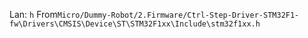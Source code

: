 Lan: `h` From`Micro/Dummy-Robot/2.Firmware/Ctrl-Step-Driver-STM32F1-fw\Drivers\CMSIS\Device\ST\STM32F1xx\Include\stm32f1xx.h`

